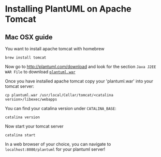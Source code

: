 # Installing PlantUML on Apache Tomcat

## Mac OSX guide

You want to install apache tomcat with homebrew

    brew install tomcat

Now go to http://plantuml.com/download and look for the section `Java J2EE WAR File` to download [`plantuml.war`](http://sourceforge.net/projects/plantuml/files/plantuml.war/download)

Once you have installed apache tomcat copy your 'plantuml.war' into your tomcat server:

    cp plantuml.war /usr/local/Cellar/tomcat/<catalina version>/libexec/webapps

You can find your catalina version under `CATALINA_BASE`:

    catalina version

Now start your tomcat server

    catalina start

In a web browser of your choice, you can navigate to `localhost:8080/plantuml` for your plantuml server!
